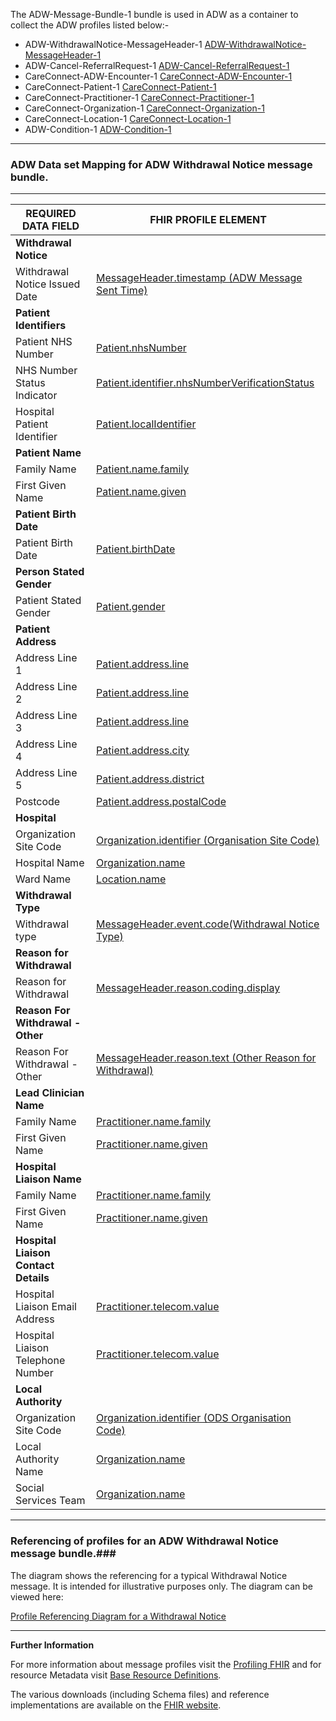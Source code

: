 
The ADW-Message-Bundle-1 bundle is used in ADW as a container to collect the ADW profiles listed below:- 

- ADW-WithdrawalNotice-MessageHeader-1 [ADW-WithdrawalNotice-MessageHeader-1]
- ADW-Cancel-ReferralRequest-1 [ADW-Cancel-ReferralRequest-1]
- CareConnect-ADW-Encounter-1 [CareConnect-ADW-Encounter-1]
- CareConnect-Patient-1 [CareConnect-Patient-1]
- CareConnect-Practitioner-1 [CareConnect-Practitioner-1]
- CareConnect-Organization-1 [CareConnect-Organization-1]
- CareConnect-Location-1 [CareConnect-Location-1]
- ADW-Condition-1 [ADW-Condition-1]

----------

[ADW-Message-WithdrawalNotice-1-Ex02]: ../Examples/Profile.ADW-WithdrawalNotice/ADW-Message-WithdrawalNotice-1-Ex02.xml


###  ADW Data set Mapping for ADW Withdrawal Notice message bundle. ###


----------

| REQUIRED DATA FIELD                  | FHIR PROFILE ELEMENT                             |
|--------------------------------------|--------------------------------------------------|
| **Withdrawal Notice**                |                                                  |
| Withdrawal Notice Issued Date        | [MessageHeader.timestamp (ADW Message Sent Time)]              |
| **Patient Identifiers**              |                                                  |
| Patient NHS Number                   | [Patient.nhsNumber]                          |
| NHS Number Status Indicator          | [Patient.identifier.nhsNumberVerificationStatus]                            |
| Hospital Patient Identifier          | [Patient.localIdentifier]            |
| **Patient Name**                     |                                                  |
| Family Name                          | [Patient.name.family]                                     |
| First Given Name                     | [Patient.name.given]                                       |
| **Patient Birth Date**               |                                                  |
| Patient Birth Date                   | [Patient.birthDate]                                      |
| **Person Stated Gender**             |                                                  |
| Patient Stated Gender                | [Patient.gender]                                         |
| **Patient Address**                  |                                                  |
| Address Line 1                       | [Patient.address.line]                                   |
| Address Line 2                       | [Patient.address.line]                                   |
| Address Line 3                       | [Patient.address.line]                                   |
| Address Line 4                       | [Patient.address.city]                                   |
| Address Line 5                       | [Patient.address.district]                                   |
| Postcode                             | [Patient.address.postalCode]                             |
| **Hospital**                         |                                                  |
| Organization Site Code               | [Organization.identifier (Organisation Site Code)]             |
| Hospital Name                        | [Organization.name]                                |
| Ward Name                            | [Location.name]                                     |
| **Withdrawal Type**                  |                                                  |
| Withdrawal type                      | [MessageHeader.event.code(Withdrawal Notice Type)]                  |
| **Reason for Withdrawal**            |                                                  |
| Reason for Withdrawal                | [MessageHeader.reason.coding.display]                          |
| **Reason For Withdrawal - Other**    |                                                  |
| Reason For Withdrawal - Other        | [MessageHeader.reason.text (Other Reason for Withdrawal)]                           |
| **Lead Clinician Name**              |                                                  |
| Family Name                          | [Practitioner.name.family]                   |
| First Given Name                     | [Practitioner.name.given]                    |
| **Hospital Liaison Name**            |                                                  |
| Family Name                          | [Practitioner.name.family]                              |
| First Given Name                     | [Practitioner.name.given]                              |
| **Hospital Liaison Contact Details** |                                                  |
| Hospital Liaison Email Address       | [Practitioner.telecom.value]               |
| Hospital Liaison Telephone Number    | [Practitioner.telecom.value]                                  |
| **Local Authority**                  |                                                  |
| Organization Site Code               | [Organization.identifier (ODS Organisation Code)]               |
| Local Authority Name                 | [Organization.name]                         |
| Social Services Team                 | [Organization.name] 


[ADW-WithdrawalNotice-MessageHeader-1]: adw-withdrawalnotice-messageheader-1.html
[ADW-Cancel-ReferralRequest-1]: adw-cancel-referralrequest-1.html
[CareConnect-Patient-1]: careconnect-patient-1.html
[CareConnect-Practitioner-1]: careconnect-practitioner-1.html
[ADW-Lead-Clinician-Practitioner-1]: careconnect-practitioner-1.html
[CareConnect-Organization-1]: careconnect-organization-1.html
[CareConnect-ADW-Encounter-1]: careconnect-adw-encounter-1.html
[CareConnect-Organization-1]: careconnect-organization-1.html
[CareConnect-Location-1]: careconnect-location-1.html
[ADW-Condition-1]: adw-condition-1.html


[MessageHeader.timestamp (ADW Message Sent Time)]: adw-withdrawalnotice-messageheader-1-dict.html#MessageHeader.ADW%20Message%20Sent%20Time
[Patient.nhsNumber]: careconnect-patient-1-dict.html#Patient.nhsNumber
[Patient.localIdentifier]: careconnect-patient-1-dict.html#Patient.localIdentifier
[Patient.identifier.nhsNumberVerificationStatus]: careconnect-patient-1-dict.html#Patient.identifier.nhsNumberVerificationStatus
[Patient.name.family]: careconnect-patient-1-dict.html#Patient.name.family
[Patient.name.given]: careconnect-patient-1-dict.html#Patient.name.given
[Patient.birthDate]: careconnect-patient-1-dict.html#Patient.birthDate
[Patient.gender]: careconnect-patient-1-dict.html#Patient.gender
[Patient.address.line]: careconnect-patient-1-dict.html#Patient.address.line
[Patient.address.city]: careconnect-patient-1-dict.html#Patient.address.city
[Patient.address.district]: careconnect-patient-1-dict.html#Patient.address.district
[Patient.address.postalCode]: careconnect-patient-1-dict.html#Patient.address.postalCode
[Organization.identifier (Organisation Site Code)]: careconnect-organization-1-dict.html#Organization.ODS%20Site%20Code
[Organization.name]: careconnect-organization-1-dict.html#Organization.name
[Location.name]: careconnect-location-1-dict.html#Location.name
[MessageHeader.event.code(Withdrawal Notice Type)]: adw-withdrawalnotice-messageheader-1-dict.html#MessageHeader.event.Withdrawal%20Notice%20Type
[MessageHeader.reason.coding.display]: adw-withdrawalnotice-messageheader-1-dict.html#MessageHeader.reason.coding.display
[MessageHeader.reason.text (Other Reason for Withdrawal)]: adw-withdrawalnotice-messageheader-1-dict.html#MessageHeader.reason.Other%20Reason%20for%20Withdrawal
[Practitioner.name.family]: careconnect-practitioner-1-dict.html#Practitioner.name.family 
[Practitioner.name.given]: careconnect-practitioner-1-dict.html#Practitioner.name.given
[Practitioner.name.family]: careconnect-practitioner-1-dict.html#Practitioner.name.family
[Practitioner.name.given]: careconnect-practitioner-1-dict.html#Practitioner.name.given
[Practitioner.telecom.value]: careconnect-practitioner-1-dict.html#Practitioner.telecom.value
[Practitioner.telecom.value]: careconnect-practitioner-1-dict.html#Practitioner.telecom.value
[Organization.identifier (ODS Organisation Code)]: careconnect-organization-1-dict.html#Organization.ODS%20Organisation%20Code
[Organization.name]: careconnect-organization-1-dict.html#Organization.name
[Organization.name]: careconnect-organization-1-dict.html#Organization.name




----------


### Referencing of profiles for an ADW Withdrawal Notice message bundle.###


The diagram shows the referencing for a typical Withdrawal Notice message. It is intended for illustrative purposes only. The diagram can be viewed here:

[Profile Referencing Diagram for a Withdrawal Notice](../Profile.ADW-WithdrawalNotice/DiagramWNRefs.pdf)

----------


**Further Information**

For more information about message profiles visit the [Profiling FHIR] and for resource Metadata visit [Base Resource Definitions].

The various downloads (including Schema files) and reference implementations are available on the [FHIR website].

[Profiling FHIR]: http://hl7.org/fhir/DSTU2/profiling.html
[FHIR website]: http://hl7.org/fhir/DSTU2/index.html
[Base Resource Definitions]: http://hl7.org/fhir/DSTU2/resource.html